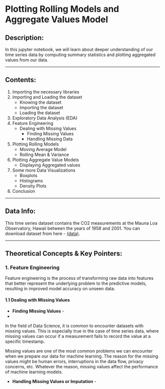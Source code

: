 # Plotting Rolling Models and Aggregate Values Model

## Description:
In this jupyter notebook, we will learn about deeper understanding of our time series data by computing summary statistics and plotting aggregated values from our data.

---
## Contents:
1. Importing the necessary libraries
2. Importing and Loading the dataset
    - Knowing the dataset
    - Importing the dataset
    - Loading the dataset
3. Exploratory Data Analysis (EDA)
4. Feature Engineering
    - Dealing with Missing Values
      - Finding Missing Values
      - Handling Missing Data
5. Plotting Rolling Models
    - Moving Average Model
    - Rolling Mean & Variance
6. Plotting Aggregate Value Models
    - Displaying Aggregated values
7. Some more Data Visualizations
    - Boxplots
    - Histograms
    - Density Plots
8. Conclusion

---
## Data Info:
This time series dataset contains the CO2 measurements at the Mauna Loa Observatory, Hawaii between the years of 1958 and 2001. You can download dataset from here - [(data)](https://github.com/Ravjot03/Visualizing-Time-Series-Data-in-Python/blob/main/Chapter-2/ch2_co2_levels.csv).

---
## Theoretical Concepts & Key Pointers:

### 1. Feature Engineering
Feature engineering is the process of transforming raw data into features that better represent the underlying problem to the predictive models, resulting in improved model accuracy on unseen data.

#### 1.1 Dealing with Missing Values

- **Finding Missing Values** -
- 
In the field of Data Science, it is common to encounter datasets with missing values. This is especially true in the case of time series data, where missing values can occur if a measurement fails to record the value at a specific timestamp.

Missing values are one of the most common problems we can encounter when we prepare our data for machine learning. The reason for the missing values might be human errors, interruptions in the data flow, privacy concerns, etc. Whatever the reason, missing values affect the performance of machine learning models.

- **Handling Missing Values or Imputation** -
